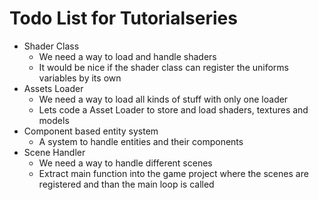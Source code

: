 # Todo List for Tutorialseries

 - Shader Class
   - We need a way to load and handle shaders
   - It would be nice if the shader class can register the uniforms variables by its own
 - Assets Loader
   - We need a way to load all kinds of stuff with only one loader 
   - Lets code a Asset Loader to store and load shaders, textures and models
 - Component based entity system
   - A system to handle entities and their components
 - Scene Handler
   - We need a way to handle different scenes 
   - Extract main function into the game project where the scenes are registered and than the main loop is called 

